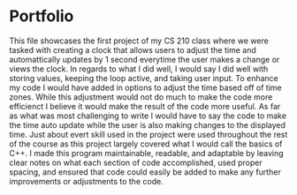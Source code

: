 # Portfolio
This file showcases the first project of my CS 210 class where we were tasked with creating a clock that allows users to 
adjust the time and automattically updates by 1 second everytime the user makes a change or views the clock. In regards to 
what I did well, I would say I did well with storing values, keeping the loop active, and taking user input. To enhance my 
code I would have added in options to adjust the time based off of time zones. While this adjustment would not do much 
to make the code more efficienct I believe it would make the result of the code more useful. As far as what was most 
challenging to write I would have to say the code to make the time auto update while the user is also making changes to the 
displayed time. Just about evert skill used in the project were used throughout the rest of the course as this project largely
covered what I would call the basics of C++. I made this program maintainable, readable, and adaptable by leaving clear notes 
on what each section of code accomplished, used proper spacing, and ensured that code could easily be added to make any 
further improvements or adjustments to the code. 
